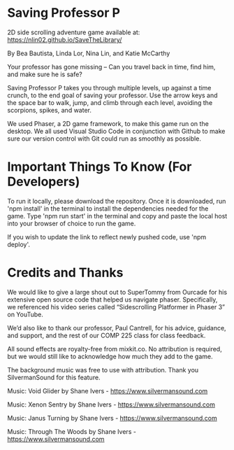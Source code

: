 # Saving Professor P
2D side scrolling adventure game available at: https://nlin02.github.io/SaveTheLibrary/

By Bea Bautista, Linda Lor, Nina Lin, and Katie McCarthy

Your professor has gone missing – Can you travel back in time, find him, and make sure he is safe?

Saving Professor P takes you through multiple levels, up against a time crunch, to the end goal of saving your professor. Use the arrow keys and the space bar to walk, jump, and climb through each level, avoiding the scorpions, spikes, and water.

We used Phaser, a 2D game framework, to make this game run on the desktop. We all used Visual Studio Code in conjunction with Github to make sure our version control with Git could run as smoothly as possible.


# Important Things To Know (For Developers)

To run it locally, please download the repository. Once it is downloaded, run 'npm install' in the terminal to install the dependencies needed for the game. Type 'npm run start' in the terminal and copy and paste the local host into your browser of choice to run the game.

If you wish to update the link to reflect newly pushed code, use 'npm deploy'.

# Credits and Thanks
We would like to give a large shout out to SuperTommy from Ourcade for his extensive open source code that helped us navigate phaser. Specifically, we referenced his video series called “Sidescrolling Platformer in Phaser 3” on YouTube.

We’d also like to thank our professor, Paul Cantrell, for his advice, guidance, and support, and the rest of our COMP 225 class for class feedback. 


All sound effects are royalty-free from mixkit.co. No attribution is required, but we would still like to acknowledge how much they add to the game.

The background music was free to use with attribution. Thank you SilvermanSound for this feature.

Music: Void Glider by Shane Ivers - https://www.silvermansound.com

Music: Xenon Sentry by Shane Ivers - https://www.silvermansound.com

Music: Janus Turning by Shane Ivers - https://www.silvermansound.com

Music: Through The Woods by Shane Ivers - https://www.silvermansound.com
